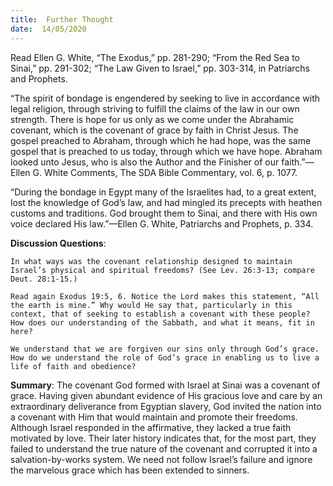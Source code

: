 ```yaml
---
title:  Further Thought
date:  14/05/2020
---
```


Read Ellen G. White, “The Exodus,” pp. 281-290; “From the Red Sea to Sinai,” pp. 291-302; “The Law Given to Israel,” pp. 303-314, in Patriarchs and Prophets.

“The spirit of bondage is engendered by seeking to live in accordance with legal religion, through striving to fulfill the claims of the law in our own strength. There is hope for us only as we come under the Abrahamic covenant, which is the covenant of grace by faith in Christ Jesus. The gospel preached to Abraham, through which he had hope, was the same gospel that is preached to us today, through which we have hope. Abraham looked unto Jesus, who is also the Author and the Finisher of our faith.”—Ellen G. White Comments, The SDA Bible Commentary, vol. 6, p. 1077.

“During the bondage in Egypt many of the Israelites had, to a great extent, lost the knowledge of God’s law, and had mingled its precepts with heathen customs and traditions. God brought them to Sinai, and there with His own voice declared His law.”—Ellen G. White, Patriarchs and Prophets, p. 334.

**Discussion Questions**:

`In what ways was the covenant relationship designed to maintain Israel’s physical and spiritual freedoms? (See Lev. 26:3-13; compare Deut. 28:1-15.)`

`Read again Exodus 19:5, 6. Notice the Lord makes this statement, “All the earth is mine.” Why would He say that, particularly in this context, that of seeking to establish a covenant with these people? How does our understanding of the Sabbath, and what it means, fit in here?`

`We understand that we are forgiven our sins only through God’s grace. How do we understand the role of God’s grace in enabling us to live a life of faith and obedience?`

**Summary**: The covenant God formed with Israel at Sinai was a covenant of grace. Having given abundant evidence of His gracious love and care by an extraordinary deliverance from Egyptian slavery, God invited the nation into a covenant with Him that would maintain and promote their freedoms. Although Israel responded in the affirmative, they lacked a true faith motivated by love. Their later history indicates that, for the most part, they failed to understand the true nature of the covenant and corrupted it into a salvation-by-works system. We need not follow Israel’s failure and ignore the marvelous grace which has been extended to sinners.